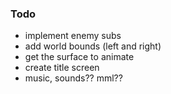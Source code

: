 ### Todo

* implement enemy subs
* add world bounds (left and right)
* get the surface to animate
* create title screen
* music, sounds?? mml??